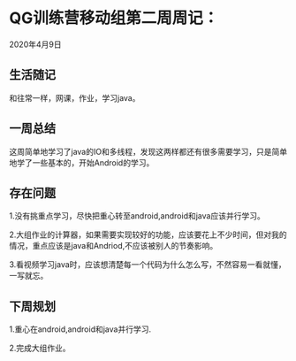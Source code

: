 # QG训练营移动组第二周周记：
2020年4月9日

## 生活随记

和往常一样，网课，作业，学习java。



## 一周总结

这周简单地学习了java的IO和多线程，发现这两样都还有很多需要学习，只是简单地学了一些基本的，开始Android的学习。



## 存在问题

1.没有挑重点学习，尽快把重心转至android,android和java应该并行学习。

2.大组作业的计算器，如果需要实现较好的功能，应该要花上不少时间，但对我的情况，重点应该是java和Andriod,不应该被别人的节奏影响。

3.看视频学习java时，应该想清楚每一个代码为什么怎么写，不然容易一看就懂，一写就忘。





## 下周规划

1.重心在android,android和java并行学习.

2.完成大组作业。

